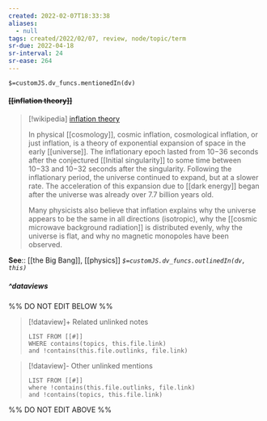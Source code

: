```yaml
---
created: 2022-02-07T18:33:38 
aliases:
  - null
tags: created/2022/02/07, review, node/topic/term
sr-due: 2022-04-18
sr-interval: 24
sr-ease: 264
---
```

`$=customJS.dv_funcs.mentionedIn(dv)`

#### <s class="topic-title">[[inflation theory]]</s> 

> [!wikipedia] [inflation theory](https://en.wikipedia.org/wiki/Inflation%20(cosmology))
> 
> In physical [[cosmology]], cosmic inflation, cosmological inflation, or just inflation, is a theory of exponential expansion of space in the early [[universe]]. The inflationary epoch lasted from 10−36 seconds after the conjectured [[Initial singularity]] to some time between 10−33 and 10−32 seconds after the singularity. Following the inflationary period, the universe continued to expand, but at a slower rate. The acceleration of this expansion due to [[dark energy]] began after the universe was already over 7.7 billion years old.
> 
> Many physicists also believe that inflation explains why the universe appears to be the same in all directions (isotropic), why the [[cosmic microwave background radiation]] is distributed evenly, why the universe is flat, and why no magnetic monopoles have been observed.

**See**:: [[the Big Bang]], [[physics]]
*`$=customJS.dv_funcs.outlinedIn(dv, this)`*

##### ^dataviews

%% DO NOT EDIT BELOW %%
> [!dataview]+ Related unlinked notes
> ```dataview
> LIST FROM [[#]]
> WHERE contains(topics, this.file.link)
> and !contains(this.file.outlinks, file.link)
> ```
 
> [!dataview]- Other unlinked mentions
> ```dataview
> LIST FROM [[#]]
> where !contains(this.file.outlinks, file.link)
> and !contains(topics, this.file.link)
> ```

%% DO NOT EDIT ABOVE %%
